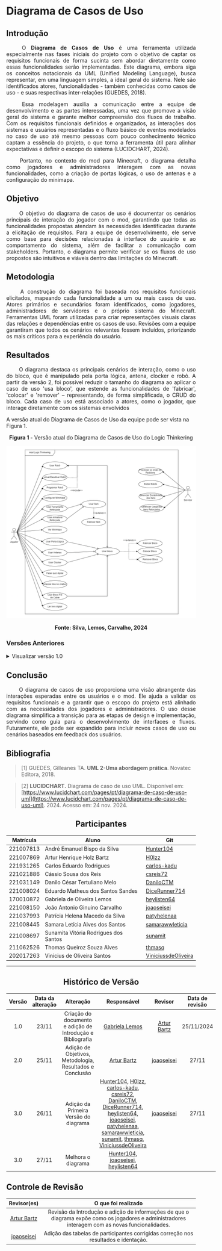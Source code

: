# Diagrama de Casos de Uso

## Introdução 
<!--  
- **Apresente o tema do projeto ou estudo;**
- **Busque trazer referências no decorrer do texto;**
- Destaque a relevância do diagrama ou abordagem para a área de aplicação.
- Mencione brevemente os principais aspectos que serão abordados no documento.
-->

<div align="justify">

&emsp;&emsp;
O **Diagrama de Casos de Uso** é uma ferramenta utilizada especialmente nas fases iniciais do projeto com o objetivo de captar os requisitos funcionais de forma sucinta sem abordar diretamente como essas funcionalidades serão implementadas. Este diagrama, embora siga os conceitos notacionais da UML (Unified Modeling Language), busca representar, em uma linguagem simples, a ideal geral do sistema. Nele são identificados atores, funcionalidades - também conhecidas como casos de uso - e suas respectivas inter-relações (GUEDES, 2018).
</div>

<div align="justify">

&emsp;&emsp;
Essa modelagem auxilia a comunicação entre a equipe de desenvolvimento e as partes interessadas, uma vez que promove a visão geral do sistema e garante melhor compreensão dos fluxos de trabalho. Com os requisitos funcionais definidos e organizados, as interações dos sistemas e usuários representadas e o fluxo básico de eventos modelados no caso de uso até mesmo pessoas com pouco conhecimento técnico captam a essência do projeto, o que torna a ferramenta útil para alinhar expectativas e definir o escopo do sistema (LUCIDCHART, 2024).
</div>

<div align="justify">

&emsp;&emsp;
Portanto, no contexto do mod para Minecraft, o diagrama detalha como jogadores e administradores interagem com as novas funcionalidades, como a criação de portas lógicas, o uso de antenas e a configuração do minimapa.
</div>

## Objetivo
<!--  
- **Declare o que se pretende alcançar com o diagrama em projetos no geral; Busque referenciar!**
- **Declare o que se pretende alcançar com o diagrama para equipe neste contexto;**
- **Destaque os resultados esperados, como soluções para problemas, melhorias no entendimento ou suporte à tomada de decisões.**
-->

<div align="justify">

&emsp;&emsp;
O objetivo do diagrama de casos de uso é documentar os cenários principais de interação do jogador com o mod, garantindo que todas as funcionalidades propostas atendam às necessidades identificadas durante a elicitação de requisitos. Para a equipe de desenvolvimento, ele serve como base para decisões relacionadas à interface do usuário e ao comportamento do sistema, além de facilitar a comunicação com stakeholders. Portanto, o diagrama permite verificar se os fluxos de uso propostos são intuitivos e viáveis dentro das limitações do Minecraft.
</div>

## Metodologia
<!--  
- **Explique o processo utilizado para desenvolver o trabalho. COMO foi feito?**
- **Descreva as ferramentas, técnicas ou referências utilizadas na construção do diagrama ou solução. Se houver alguma ferramenta específica determinada pela professora, a sugestão é usá-la sendo em qualquer etapa do processo. Podem começar com uma ferramenta que já são familiarizados e depois explorar outras ferramentas.**
- Se desejarem, podem citar os desafios encontrados seguindo a metodologia, propostas de melhoria, etc.
-->

<div align="justify">

&emsp;&emsp;
A construção do diagrama foi baseada nos requisitos funcionais elicitados, mapeando cada funcionalidade a um ou mais casos de uso. Atores primários e secundários foram identificados, como jogadores, administradores de servidores e o próprio sistema do Minecraft. Ferramentas UML foram utilizadas para criar representações visuais claras das relações e dependências entre os casos de uso. Revisões com a equipe garantiram que todos os cenários relevantes fossem incluídos, priorizando os mais críticos para a experiência do usuário.
</div>

## Resultados
<!--  
- **Apresente o produto final, como o diagrama ou solução desenvolvida.** 
- **Desenvolva ao menos um parágrafo referenciando a figura**
- **Adicione "Figura 1 - Título da Figura/Quadro/Tabela" acima e "Fonte: " abaixo dela**
- Destaque os pontos principais ou insights obtidos durante o processo.
- **APRESENTE AS VERSÕES DO DIAGRAMA!! Podem usar o formato abaixo para poluir menos a página**
-->

<div align="justify">

&emsp;&emsp;
O diagrama destaca os principais cenários de interação, como o uso do bloco, que é manipulado pela porta lógica, antena, clocker e robô. A partir da versão 2, foi possível reduzir o tamanho do diagrama ao aplicar o caso de uso 'usa bloco', que estende as funcionalidades de 'fabricar', 'colocar' e 'remover' – representando, de forma simplificada, o CRUD do bloco. Cada caso de uso está associado a atores, como o jogador, que interage diretamente com os sistemas envolvidos
</div>


A versão atual do Diagrama de Casos de Uso da equipe pode ser vista na Figura 1.

<center><b>Figura 1 -</b> Versão atual do Diagrama de Casos de Uso do Logic Thinkering </center>

<center>

![](https://raw.githubusercontent.com/UnBArqDsw2024-2/2024.2_G1_Logic_Thinkering_Entrega_02/refs/heads/main/assets/diagramaCasoUso/DCUv2.png)
</center>

<center><b>Fonte: Silva, Lemos, Carvalho, 2024</b> </center>


### Versões Anteriores

<details>
<summary>Visualizar versão 1.0</summary>

### Versão 1.0

Primeira versão do Diagrama de Casos de Uso visto na Figura 2.

<center><b>Figura 2 -</b> Diagrama de Casos de Uso do Logic Thinkering</center>

<center>

![](https://raw.githubusercontent.com/UnBArqDsw2024-2/2024.2_G1_Logic_Thinkering_Entrega_02/refs/heads/main/assets/diagramaCasoUso/DCUv1.png)
</center>
<center><b>Fonte: Silva, Bartz, Reis, Sandes, Lemos, Carvalho, Santos, Santos, Alves, Santos, 2024</b> </center>

</details>

## Conclusão
<!--  
-   **Resuma os pontos principais do trabalho.**
-   **Avalie se os objetivos foram alcançados e o impacto do trabalho.**
-   **Apresente perspectivas para melhorias ou trabalhos futuros.**
-->

<div align="justify">

&emsp;&emsp;
O diagrama de casos de uso proporciona uma visão abrangente das interações esperadas entre os usuários e o mod. Ele ajuda a validar os requisitos funcionais e a garantir que o escopo do projeto está alinhado com as necessidades dos jogadores e administradores. O uso desse diagrama simplifica a transição para as etapas de design e implementação, servindo como guia para o desenvolvimento de interfaces e fluxos. Futuramente, ele pode ser expandido para incluir novos casos de uso ou cenários baseados em feedback dos usuários.
</div>

## Bibliografia 

<!-- - **Altere!**-->

> [1] GUEDES, Gilleanes TA. **UML 2-Uma abordagem prática**. Novatec Editora, 2018.

> [2] **LUCIDCHART.** Diagrama de caso de uso UML. Disponível em: [https://www.lucidchart.com/pages/pt/diagrama-de-caso-de-uso-uml](https://www.lucidchart.com/pages/pt/diagrama-de-caso-de-uso-uml). 2024. Acesso em: 24 nov. 2024.

<center>

## Participantes

</center>

<!-- de preferência: em ordem alfabética, seguindo o exemplo: -->

<div style="margin: 0 auto; width: fit-content;">

| Matrícula | Aluno                                 | Git                                                           |
|-----------|---------------------------------------|---------------------------------------------------------------|
| 221007813 | André Emanuel Bispo da Silva          | [Hunter104](https://github.com/Hunter104)                     |
| 221007869 | Artur Henrique Holz Bartz             | [H0lzz](https://github.com/H0lzz)                             |
| 221931265 | Carlos Eduardo Rodrigues              | [carlos-kadu](https://github.com/carlos-kadu)                 |
| 221021886 | Cássio Sousa dos Reis                 | [csreis72](https://github.com/csreis72)                       |
| 221031149 | Danilo César Tertuliano Melo          | [DaniloCTM](https://github.com/DaniloCTM)                     |
| 221008024 | Eduardo Matheus dos Santos Sandes     | [DiceRunner714](https://github.com/DiceRunner714)             |
| 170010872 | Gabriela de Oliveira Lemos            | [heylisten64](https://github.com/heylisten64)                 |
| 221008150 | João Antonio Ginuino Carvalho         | [joaoseisei](https://github.com/joaoseisei)                   |
| 221037993 | Patrícia Helena Macedo da Silva       | [patyhelenaa](https://github.com/patyhelenaa)                 |
| 221008445 | Samara Letícia Alves dos Santos       | [samarawwleticia](https://github.com/samarawwleticia)         |
| 221008697 | Sunamita Vitória Rodrigues dos Santos | [sunamit](https://github.com/sunamit)                         |
| 211062526 | Thomas Queiroz Souza Alves            | [thmasq](https://github.com/thmasq)                           |
| 202017263 | Vinicius de Oliveira Santos           | [ViniciussdeOliveira](https://github.com/ViniciussdeOliveira) |


</div>

---

<center>

## Histórico de Versão

</center>

<!-- Lembre de alterar a data -->

<div style="margin: 0 auto; width: fit-content;">

| Versão | Data da alteração |                         Alteração                          |                                                                                                                                                                                                                                                                                                   Responsável                                                                                                                                                                                                                                                                                                   |                   Revisor                   | Data de revisão |
|:------:|:-----------------:|:----------------------------------------------------------:|:---------------------------------------------------------------------------------------------------------------------------------------------------------------------------------------------------------------------------------------------------------------------------------------------------------------------------------------------------------------------------------------------------------------------------------------------------------------------------------------------------------------------------------------------------------------------------------------------------------------:|:-------------------------------------------:|:---------------:|
|  1.0   |       23/11       | Criação do documento e adição de Introdução e Bibliografia |                                                                                                                                                                                                                                                                                [Gabriela Lemos](https://github.com/heylisten64)                                                                                                                                                                                                                                                                                 |   [Artur Bartz](https://github.com/H0lzz)   |   25/11/2024    |  
|  2.0   |       25/11       |  Adição de Objetivos, Metodologia, Resultados e Conclusão  |                                                                                                                                                                                                                                                                                     [Artur Bartz](https://github.com/H0lzz)                                                                                                                                                                                                                                                                                     | [joaoseisei](https://github.com/joaoseisei) |      27/11      |
|  3.0   |       26/11       |           Adição da Primeira Versão do diagrama            | [Hunter104](https://github.com/Hunter104), [H0lzz](https://github.com/H0lzz), [carlos-kadu](https://github.com/carlos-kadu), [csreis72](https://github.com/csreis72), [DaniloCTM](https://github.com/DaniloCTM), [DiceRunner714](https://github.com/DiceRunner714), [heylisten64](https://github.com/heylisten64), [joaoseisei](https://github.com/joaoseisei), [patyhelenaa](https://github.com/patyhelenaa), [samarawwleticia](https://github.com/samarawwleticia), [sunamit](https://github.com/sunamit), [thmasq](https://github.com/thmasq), [ViniciussdeOliveira](https://github.com/ViniciussdeOliveira) | [joaoseisei](https://github.com/joaoseisei) |      27/11      |
|  3.0   |       27/11       |                     Melhora o diagrama                     |                                                                                                                                                                                                                                      [Hunter104](https://github.com/Hunter104), [joaoseisei](https://github.com/joaoseisei), [heylisten64](https://github.com/heylisten64)                                                                                                                                                                                                                                      |                                             |                 |

</div>

## Controle de Revisão

|                 Revisor(es)                 |                                                                O que foi realizado                                                                |
|:-------------------------------------------:|:-------------------------------------------------------------------------------------------------------------------------------------------------:|
|   [Artur Bartz](https://github.com/H0lzz)   | Revisão da Introdução e adição de informações de que o diagrama expõe como os jogadores e administradores interagem com as novas funcionalidades. |
| [joaoseisei](https://github.com/joaoseisei) |                                Adição das tabelas de participantes corrigidas correção nos resultados e identação.                                |